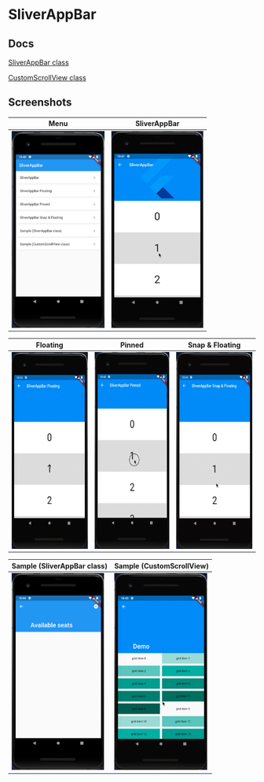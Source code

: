 # SliverAppBar

## Docs

[SliverAppBar class](https://api.flutter.dev/flutter/material/SliverAppBar-class.html)

[CustomScrollView class](https://api.flutter.dev/flutter/widgets/CustomScrollView-class.html)

## Screenshots

|Menu|SliverAppBar|
|-|-|
|<img src="./screenshots/Menu.png" height="400" alt="Screenshot"/>|<img src="./screenshots/gif/SliverAppBar.gif" height="400" alt="Screenshot"/>|


|Floating|Pinned|Snap & Floating|
|-|-|-|
|<img src="./screenshots/gif/Floating.gif" height="400" alt="Screenshot"/>|<img src="./screenshots/gif/Pinned.gif" height="400" alt="Screenshot"/>|<img src="./screenshots/gif/Snap_Floating.gif" height="400" alt="Screenshot"/>|

|Sample (SliverAppBar class)|Sample (CustomScrollView)|
|-|-|
|<img src="./screenshots/Sample1.png" height="400" alt="Screenshot"/>|<img src="./screenshots/gif/Sample2.gif" height="400" alt="Screenshot"/>|
